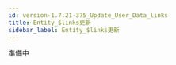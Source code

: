 ```yaml
---
id: version-1.7.21-375_Update_User_Data_links
title: Entity_$links更新
sidebar_label: Entity_$links更新
---
```



準備中


